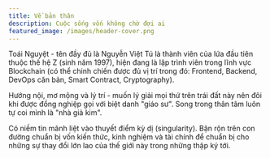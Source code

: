 ```yaml
---
title: Về bản thân
description: Cuộc sống vốn không chờ đợi ai
featured_image: /images/header-cover.png
---
```

Toái Nguyệt - tên đầy đủ là Nguyễn Việt Tú là thành viên của lứa đầu tiên thuộc thế hệ Z (sinh năm 1997), hiện đang là lập trình viên trong lĩnh vực Blockchain (có thể chinh chiến được đủ vị trí trong đó: Frontend, Backend, DevOps căn bản, Smart Contract, Cryptography). 

Hướng nội, mơ mộng và lý trí - muốn lý giải mọi thứ trên trái đất này nên đôi khi được đồng nghiệp gọi với biệt danh "giáo sư". Song trong thân tâm luôn tự coi mình là "nhà giả kim".

Có niềm tin mãnh liệt vào thuyết điểm kỳ dị (singularity). Bận rộn trên con đường chuẩn bị vốn kiến thức, kinh nghiệm và tài chính để chuẩn bị cho những sự thay đổi lớn lao của thế giới này trong những thập ký tới.